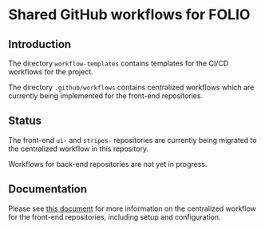 # Shared GitHub workflows for FOLIO

## Introduction

The directory `workflow-templates` contains templates for the CI/CD workflows for the project.

The directory `.github/workflows` contains centralized workflows which are currently being implemented for the front-end repositories.

## Status

The front-end `ui-` and `stripes-` repositories are currently being migrated to the centralized workflow in this repository.

Workflows for back-end repositories are not yet in progress.

## Documentation

Please see [this document](./README-UI.md) for more information on the centralized workflow for the front-end repositories, including setup and configuration.
